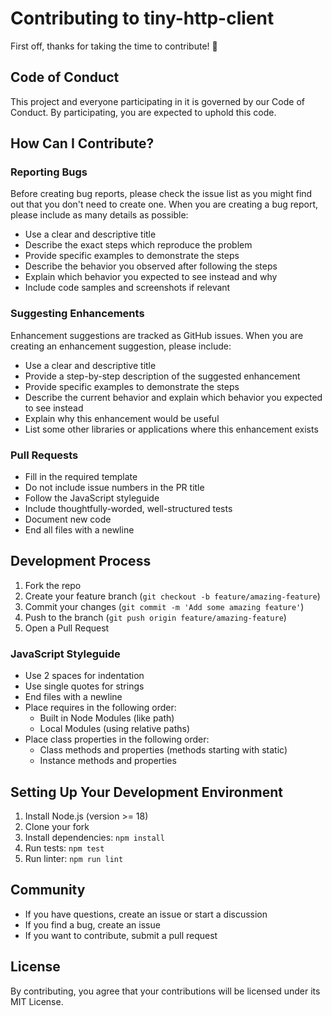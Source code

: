# Contributing to tiny-http-client

First off, thanks for taking the time to contribute! 🎉

## Code of Conduct

This project and everyone participating in it is governed by our Code of Conduct. By participating, you are expected to uphold this code.

## How Can I Contribute?

### Reporting Bugs

Before creating bug reports, please check the issue list as you might find out that you don't need to create one. When you are creating a bug report, please include as many details as possible:

* Use a clear and descriptive title
* Describe the exact steps which reproduce the problem
* Provide specific examples to demonstrate the steps
* Describe the behavior you observed after following the steps
* Explain which behavior you expected to see instead and why
* Include code samples and screenshots if relevant

### Suggesting Enhancements

Enhancement suggestions are tracked as GitHub issues. When you are creating an enhancement suggestion, please include:

* Use a clear and descriptive title
* Provide a step-by-step description of the suggested enhancement
* Provide specific examples to demonstrate the steps
* Describe the current behavior and explain which behavior you expected to see instead
* Explain why this enhancement would be useful
* List some other libraries or applications where this enhancement exists

### Pull Requests

* Fill in the required template
* Do not include issue numbers in the PR title
* Follow the JavaScript styleguide
* Include thoughtfully-worded, well-structured tests
* Document new code
* End all files with a newline

## Development Process

1. Fork the repo
2. Create your feature branch (`git checkout -b feature/amazing-feature`)
3. Commit your changes (`git commit -m 'Add some amazing feature'`)
4. Push to the branch (`git push origin feature/amazing-feature`)
5. Open a Pull Request

### JavaScript Styleguide

* Use 2 spaces for indentation
* Use single quotes for strings
* End files with a newline
* Place requires in the following order:
  * Built in Node Modules (like path)
  * Local Modules (using relative paths)
* Place class properties in the following order:
  * Class methods and properties (methods starting with static)
  * Instance methods and properties

## Setting Up Your Development Environment

1. Install Node.js (version >= 18)
2. Clone your fork
3. Install dependencies: `npm install`
4. Run tests: `npm test`
5. Run linter: `npm run lint`

## Community

* If you have questions, create an issue or start a discussion
* If you find a bug, create an issue
* If you want to contribute, submit a pull request

## License

By contributing, you agree that your contributions will be licensed under its MIT License.
